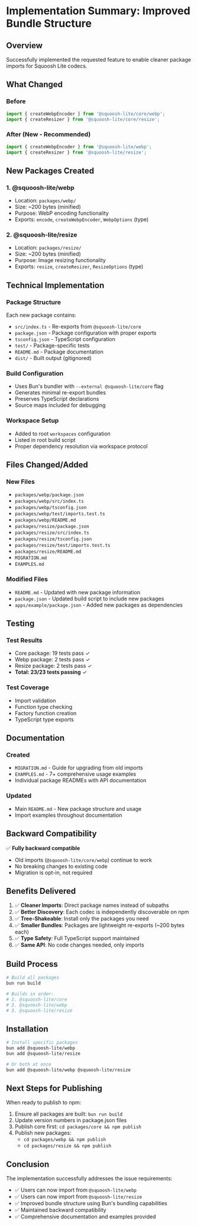 # Implementation Summary: Improved Bundle Structure

## Overview
Successfully implemented the requested feature to enable cleaner package imports for Squoosh Lite codecs.

## What Changed

### Before
```typescript
import { createWebpEncoder } from '@squoosh-lite/core/webp';
import { createResizer } from '@squoosh-lite/core/resize';
```

### After (New - Recommended)
```typescript
import { createWebpEncoder } from '@squoosh-lite/webp';
import { createResizer } from '@squoosh-lite/resize';
```

## New Packages Created

### 1. @squoosh-lite/webp
- Location: `packages/webp/`
- Size: ~200 bytes (minified)
- Purpose: WebP encoding functionality
- Exports: `encode`, `createWebpEncoder`, `WebpOptions` (type)

### 2. @squoosh-lite/resize  
- Location: `packages/resize/`
- Size: ~200 bytes (minified)
- Purpose: Image resizing functionality
- Exports: `resize`, `createResizer`, `ResizeOptions` (type)

## Technical Implementation

### Package Structure
Each new package contains:
- `src/index.ts` - Re-exports from `@squoosh-lite/core`
- `package.json` - Package configuration with proper exports
- `tsconfig.json` - TypeScript configuration
- `test/` - Package-specific tests
- `README.md` - Package documentation
- `dist/` - Built output (gitignored)

### Build Configuration
- Uses Bun's bundler with `--external @squoosh-lite/core` flag
- Generates minimal re-export bundles
- Preserves TypeScript declarations
- Source maps included for debugging

### Workspace Setup
- Added to root `workspaces` configuration
- Listed in root build script
- Proper dependency resolution via workspace protocol

## Files Changed/Added

### New Files
- `packages/webp/package.json`
- `packages/webp/src/index.ts`
- `packages/webp/tsconfig.json`
- `packages/webp/test/imports.test.ts`
- `packages/webp/README.md`
- `packages/resize/package.json`
- `packages/resize/src/index.ts`
- `packages/resize/tsconfig.json`
- `packages/resize/test/imports.test.ts`
- `packages/resize/README.md`
- `MIGRATION.md`
- `EXAMPLES.md`

### Modified Files
- `README.md` - Updated with new package information
- `package.json` - Updated build script to include new packages
- `apps/example/package.json` - Added new packages as dependencies

## Testing

### Test Results
- Core package: 19 tests pass ✓
- Webp package: 2 tests pass ✓
- Resize package: 2 tests pass ✓
- **Total: 23/23 tests passing** ✓

### Test Coverage
- Import validation
- Function type checking
- Factory function creation
- TypeScript type exports

## Documentation

### Created
- `MIGRATION.md` - Guide for upgrading from old imports
- `EXAMPLES.md` - 7+ comprehensive usage examples
- Individual package READMEs with API documentation

### Updated
- Main `README.md` - New package structure and usage
- Import examples throughout documentation

## Backward Compatibility

✅ **Fully backward compatible**
- Old imports (`@squoosh-lite/core/webp`) continue to work
- No breaking changes to existing code
- Migration is opt-in, not required

## Benefits Delivered

1. ✅ **Cleaner Imports**: Direct package names instead of subpaths
2. ✅ **Better Discovery**: Each codec is independently discoverable on npm
3. ✅ **Tree-Shakeable**: Install only the packages you need
4. ✅ **Smaller Bundles**: Packages are lightweight re-exports (~200 bytes each)
5. ✅ **Type Safety**: Full TypeScript support maintained
6. ✅ **Same API**: No code changes needed, only imports

## Build Process

```bash
# Build all packages
bun run build

# Builds in order:
# 1. @squoosh-lite/core
# 2. @squoosh-lite/webp
# 3. @squoosh-lite/resize
```

## Installation

```bash
# Install specific packages
bun add @squoosh-lite/webp
bun add @squoosh-lite/resize

# Or both at once
bun add @squoosh-lite/webp @squoosh-lite/resize
```

## Next Steps for Publishing

When ready to publish to npm:

1. Ensure all packages are built: `bun run build`
2. Update version numbers in package.json files
3. Publish core first: `cd packages/core && npm publish`
4. Publish new packages: 
   - `cd packages/webp && npm publish`
   - `cd packages/resize && npm publish`

## Conclusion

The implementation successfully addresses the issue requirements:
- ✅ Users can now import from `@squoosh-lite/webp`
- ✅ Users can now import from `@squoosh-lite/resize`
- ✅ Improved bundle structure using Bun's bundling capabilities
- ✅ Maintained backward compatibility
- ✅ Comprehensive documentation and examples provided

